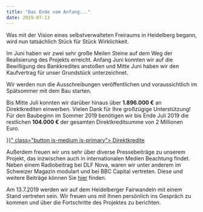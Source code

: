```yaml
---
title: "Das Ende vom Anfang..."
date: 2019-07-13
---
```


Was mit der Vision eines selbstverwalteten Freiraums in Heidelberg begann, wird nun tatsächlich Stück für Stück Wirklichkeit.

Im Juni haben wir zwei sehr große Meilen Steine auf dem Weg der Realisierung des Projekts erreicht. Anfang Juni konnten wir auf die Bewilligung des Bankkredites anstoßen und Mitte Juni haben wir den Kaufvertrag für unser Grundstück unterzeichnet.

Wir werden nun die Ausschreibungen veröffentlichen und voraussichtlich im Spätsommer mit dem Bau starten.

Bis Mitte Juli konnten wir darüber hinaus über __1.896.000 €__ an Direktkrediten einwerben. Vielen Dank für Ihre großzügige Unterstützung! Für den Baubeginn im Sommer 2019 benötigen wir bis Ende Juli 2019 die restlichen __104.000 €__ der gesamten Direktkreditsumme von 2 Millionen Euro.


<div class="buttons is-centered">
    <a href="{{< relref "direktkredite" >}}" class="button is-medium is-primary">
        <span class="icon">
            <i class="icon-heart"></i>
        </span>
        <span>Direktkredite</span>
    </a>
</div>


 Außerdem freuen wir uns sehr über diverse Pressebeiträge zu unserem Projekt, das inzwischen auch in internationalen Medien Beachtung findet. Neben einem Radiobeitrag bei DLF Nova, waren wir unter anderem im Schweizer Magazin modulart und bei BBC Capital vertreten. Diese und weitere Beiträge können Sie <a
 href="https://collegiumacademicum.de/presse/">hier</a> finden.

Am 13.7.2019 werden wir auf dem Heidelberger Fairwandeln mit einem Stand vertreten sein. Wir freuen uns mit Ihnen persönlich ins Gespräch zu kommen und über die Fortschritte des Projektes zu berichten.
